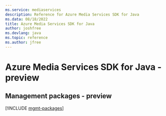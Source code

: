 ```yaml
---
ms.service: mediaservices
description: Reference for Azure Media Services SDK for Java
ms.data: 08/18/2022
title: Azure Media Services SDK for Java
author: joshfree
ms.devlang: java
ms.topic: reference
ms.author: jfree
---
```

# Azure Media Services SDK for Java - preview

## Management packages - preview
[!INCLUDE [mgmt-packages](media-services-mgmt-index.md)]